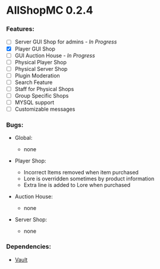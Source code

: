 # AllShopMC 0.2.4

### Features:
- [ ] Server GUI Shop for admins - *In Progress*
- [x] Player GUI Shop
- [ ] GUI Auction House - *In Progress*
- [ ] Physical Player Shop
- [ ] Physical Server Shop
- [ ] Plugin Moderation
- [ ] Search Feature
- [ ] Staff for Physical Shops
- [ ] Group Specific Shops
- [ ] MYSQL support
- [ ] Customizable messages

### Bugs:

* Global:
  * none
  
* Player Shop:
  * Incorrect Items removed when item purchased
  * Lore is overridden sometimes by product information
  * Extra line is added to Lore when purchased
  
* Auction House:
  * none
  
* Server Shop:
  * none
  
### Dependencies:
* [Vault](https://www.spigotmc.org/resources/vault.34315/)
